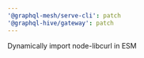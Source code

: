 ```yaml
---
'@graphql-mesh/serve-cli': patch
'@graphql-hive/gateway': patch
---
```


Dynamically import node-libcurl in ESM
